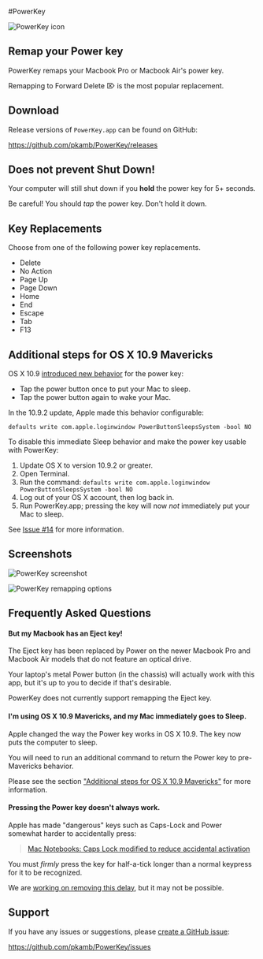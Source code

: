 #PowerKey

![PowerKey icon](http://i.imgur.com/qrLJmcV.png "PowerKey icon")

## Remap your Power key

PowerKey remaps your Macbook Pro or Macbook Air's power key.

Remapping to Forward Delete ⌦ is the most popular replacement.

## Download

Release versions of `PowerKey.app` can be found on GitHub:

https://github.com/pkamb/PowerKey/releases

## Does not prevent Shut Down!

Your computer will still shut down if you **hold** the power key for 5+ seconds.

Be careful! You should *tap* the power key. Don't hold it down.

## Key Replacements

Choose from one of the following power key replacements.

 - Delete
 - No Action
 - Page Up
 - Page Down
 - Home
 - End
 - Escape
 - Tab
 - F13

## Additional steps for OS X 10.9 Mavericks

OS X 10.9 [introduced new behavior](http://support.apple.com/kb/HT5869?viewlocale=en_US) for the power key: 

 - Tap the power button once to put your Mac to sleep.
 - Tap the power button again to wake your Mac.

In the 10.9.2 update, Apple made this behavior configurable:

    defaults write com.apple.loginwindow PowerButtonSleepsSystem -bool NO

To disable this immediate Sleep behavior and make the power key usable with PowerKey:

 1. Update OS X to version 10.9.2 or greater.
 2. Open Terminal.
 3. Run the command: `defaults write com.apple.loginwindow PowerButtonSleepsSystem -bool NO`
 4. Log out of your OS X account, then log back in.
 5. Run PowerKey.app; pressing the key will now *not* immediately put your Mac to sleep.
 
See [Issue #14](https://github.com/pkamb/PowerKey/issues/14) for more information.

## Screenshots

![PowerKey screenshot](http://i.imgur.com/6Z2CMat.png "PowerKey screenshot")

![PowerKey remapping options](http://i.imgur.com/NzmRKN3.png "PowerKey remapping options")

## Frequently Asked Questions

#### But my Macbook has an Eject key!

The Eject key has been replaced by Power on the newer Macbook Pro and Macbook Air models that do not feature an optical drive.

Your laptop's metal Power button (in the chassis) will actually work with this app, but it's up to you to decide if that's desirable.

PowerKey does not currently support remapping the Eject key.

#### I'm using OS X 10.9 Mavericks, and my Mac immediately goes to Sleep.

Apple changed the way the Power key works in OS X 10.9. The key now puts the computer to sleep.

You will need to run an additional command to return the Power key to pre-Mavericks behavior.

Please see the section ["Additional steps for OS X 10.9 Mavericks"](https://github.com/pkamb/PowerKey#additional-steps-for-os-x-109-mavericks) for more information.

#### Pressing the Power key doesn't always work.

Apple has made "dangerous" keys such as Caps-Lock and Power somewhat harder to accidentally press:

 > [Mac Notebooks: Caps Lock modified to reduce accidental activation](http://support.apple.com/kb/ht1192)

You must *firmly* press the key for half-a-tick longer than a normal keypress for it to be recognized.

We are [working on removing this delay](https://github.com/tekezo/NoEjectDelay/issues/1), but it may not be possible.

## Support

If you have any issues or suggestions, please [create a GitHub issue](https://github.com/pkamb/PowerKey/issues):

https://github.com/pkamb/PowerKey/issues